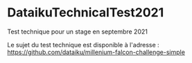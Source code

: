 # DataikuTechnicalTest2021
Test technique pour un stage en septembre 2021


Le sujet du test technique est disponible à l'adresse : https://github.com/dataiku/millenium-falcon-challenge-simple
